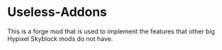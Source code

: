 # Useless-Addons
This is a forge mod that is used to implement the features that other big Hypixel Skyblock mods do not have.
